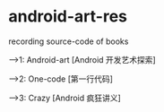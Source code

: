 # android-art-res
recording source-code of books

-->1: Android-art [Android 开发艺术探索] 

-->2: One-code [第一行代码]

-->3: Crazy [Android 疯狂讲义]
